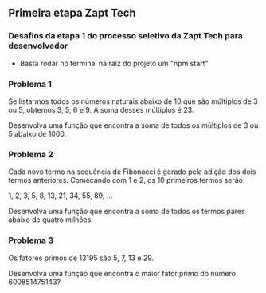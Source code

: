 ## Primeira etapa Zapt Tech

### Desafios da etapa 1 do processo seletivo da Zapt Tech para desenvolvedor

- Basta rodar no terminal na raiz do projeto um "npm start"

### Problema 1 

Se listarmos todos os números naturais abaixo de 10 que são múltiplos de 3 ou 5, obtemos 3, 5, 6 e 9. A soma desses múltiplos é 23.

Desenvolva uma função que encontra a soma de todos os múltiplos de 3 ou 5 abaixo de 1000.


### Problema 2

Cada novo termo na sequência de Fibonacci é gerado pela adição dos dois termos anteriores. Começando com 1 e 2, os 10 primeiros termos serão:

1, 2, 3, 5, 8, 13, 21, 34, 55, 89, ...

Desenvolva uma função que encontra a soma de todos os termos pares abaixo de quatro milhões.


### Problema 3

Os fatores primos de 13195 são 5, 7, 13 e 29.

Desenvolva uma função que encontra o maior fator primo do número 600851475143?
